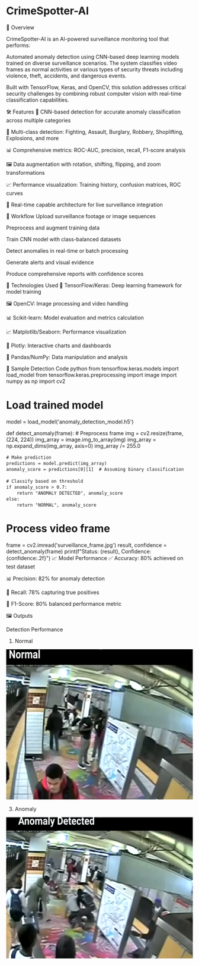# CrimeSpotter-AI

📌 Overview

CrimeSpotter-AI is an AI-powered surveillance monitoring tool that performs:

Automated anomaly detection using CNN-based deep learning models trained on diverse surveillance scenarios. The system classifies video frames as normal activities or various types of security threats including violence, theft, accidents, and dangerous events.

Built with TensorFlow, Keras, and OpenCV, this solution addresses critical security challenges by combining robust computer vision with real-time classification capabilities.

🛠️ Features
🧠 CNN-based detection for accurate anomaly classification across multiple categories

🚨 Multi-class detection: Fighting, Assault, Burglary, Robbery, Shoplifting, Explosions, and more

📊 Comprehensive metrics: ROC-AUC, precision, recall, F1-score analysis

🖼️ Data augmentation with rotation, shifting, flipping, and zoom transformations

📈 Performance visualization: Training history, confusion matrices, ROC curves

🔄 Real-time capable architecture for live surveillance integration

🔁 Workflow
Upload surveillance footage or image sequences

Preprocess and augment training data

Train CNN model with class-balanced datasets

Detect anomalies in real-time or batch processing

Generate alerts and visual evidence

Produce comprehensive reports with confidence scores

🚀 Technologies Used
🧠 TensorFlow/Keras: Deep learning framework for model training

🖼️ OpenCV: Image processing and video handling

📊 Scikit-learn: Model evaluation and metrics calculation

📈 Matplotlib/Seaborn: Performance visualization

🎨 Plotly: Interactive charts and dashboards

🐼 Pandas/NumPy: Data manipulation and analysis

🧪 Sample Detection Code
python
from tensorflow.keras.models import load_model
from tensorflow.keras.preprocessing import image
import numpy as np
import cv2

# Load trained model
model = load_model('anomaly_detection_model.h5')

def detect_anomaly(frame):
    # Preprocess frame
    img = cv2.resize(frame, (224, 224))
    img_array = image.img_to_array(img)
    img_array = np.expand_dims(img_array, axis=0)
    img_array /= 255.0
    
    # Make prediction
    predictions = model.predict(img_array)
    anomaly_score = predictions[0][1]  # Assuming binary classification
    
    # Classify based on threshold
    if anomaly_score > 0.7:
        return "ANOMALY DETECTED", anomaly_score
    else:
        return "NORMAL", anomaly_score

# Process video frame
frame = cv2.imread('surveillance_frame.jpg')
result, confidence = detect_anomaly(frame)
print(f"Status: {result}, Confidence: {confidence:.2f}")
📈 Model Performance
✅ Accuracy: 80% achieved on test dataset

📊 Precision: 82% for anomaly detection

🔁 Recall: 78% capturing true positives

🎯 F1-Score: 80% balanced performance metric


🖼️ Outputs

Detection Performance

1) Normal

 ![Alt text](Sample2.png)
 
3) Anomaly

![Alt text](sample1.png)








